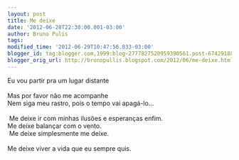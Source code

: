 ```yaml
---
layout: post
title: Me deixe
date: '2012-06-28T22:30:00.001-03:00'
author: Bruno Pulis
tags: 
modified_time: '2012-06-29T10:47:56.833-03:00'
blogger_id: tag:blogger.com,1999:blog-2777827520959390561.post-6742918823356664960
blogger_orig_url: http://brunopullis.blogspot.com/2012/06/me-deixe.html
---
```


Eu vou partir pra um lugar distante<br /><br />Mas por favor não me acompanhe&nbsp;<br />Nem siga meu rastro, pois o tempo vai apagá-lo...<br /><br />&nbsp;Me deixe ir com minhas ilusões e esperanças enfim. <br />Me deixe balançar com o vento.<br />&nbsp;Me deixe simplesmente me deixe.<br /><br />Me deixe viver a vida que eu sempre quis.